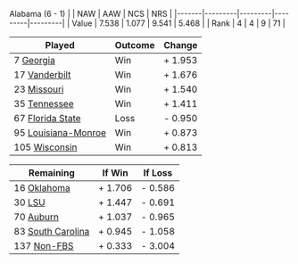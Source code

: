 Alabama (6 - 1)
|       |   NAW   |   AAW   |   NCS   |   NRS   |
|-------|---------|---------|---------|---------|
| Value |   7.538 |   1.077 |   9.541 |   5.468 |
| Rank  |       4 |       4 |       9 |      71 |

| Played                    | Outcome    |  Change  |
|---------------------------|------------|----------|
|   7 [Georgia               ](Georgia.md)| Win        | +  1.953 |
|  17 [Vanderbilt            ](Vanderbilt.md)| Win        | +  1.676 |
|  23 [Missouri              ](Missouri.md)| Win        | +  1.540 |
|  35 [Tennessee             ](Tennessee.md)| Win        | +  1.411 |
|  67 [Florida State         ](FloridaState.md)| Loss       | -  0.950 |
|  95 [Louisiana-Monroe      ](LouisianaMonroe.md)| Win        | +  0.873 |
| 105 [Wisconsin             ](Wisconsin.md)| Win        | +  0.813 |

| Remaining                 |  If Win  |  If Loss |
|---------------------------|----------|----------|
|  16 [Oklahoma              ](Oklahoma.md)| +  1.706 | -  0.586 |
|  30 [LSU                   ](LSU.md)| +  1.447 | -  0.691 |
|  70 [Auburn                ](Auburn.md)| +  1.037 | -  0.965 |
|  83 [South Carolina        ](SouthCarolina.md)| +  0.945 | -  1.058 |
| 137 [Non-FBS               ](NonFBS.md)| +  0.333 | -  3.004 |

